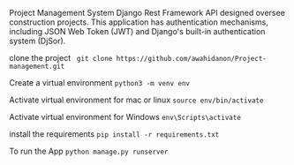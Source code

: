 Project Management System Django Rest Framework API designed oversee construction projects. 
This application has authentication mechanisms, including JSON Web Token (JWT) and Django's built-in authentication system (DjSor).

clone the project
``` git clone https://github.com/awahidanon/Project-management.git```

Create a virtual environment 
``` python3 -m venv env ``` 

Activate virtual environment for mac or linux 
``` source env/bin/activate  ``` 

Activate virtual environment for Windows
```env\Scripts\activate```

install the requirements
```pip install -r requirements.txt```

To run the App
```python manage.py runserver ```
